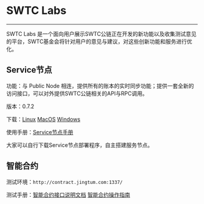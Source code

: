 # SWTC Labs

***

SWTC Labs 是一个面向用户展示SWTC公链正在开发的新功能以及收集测试意见的平台，SWTC基金会将针对用户的意见与建议，对这些创新功能和服务进行优化。

## Service节点

功能：与 Public Node 相连，提供所有的账本的实时同步功能；提供一套全新的访问接口，可以对外提供SWTC公链相关的API与RPC调用。

版本：0.7.2

下载：[Linux](./skywell.node_linux_v0.7.2-pre.tar.gz)  [MacOS](./skywell.node_mac_v0.7.2-pre.tar.gz)  [Windows](./skywell.node_win_v0.7.2-pre.tar.gz)

使用手册：[Service节点手册](http://www.swtcdocs.org/zh_CN/latest/reference/servicenode/)

大家可以自行下载Service节点部署程序，自主搭建服务节点。

## 智能合约

测试环境：`http://contract.jingtum.com:1337/`

测试手册：[智能合约接口说明文档](./智能合约接口文档说明.pdf)  [智能合约操作指南](./智能合约操作指南.pdf)
